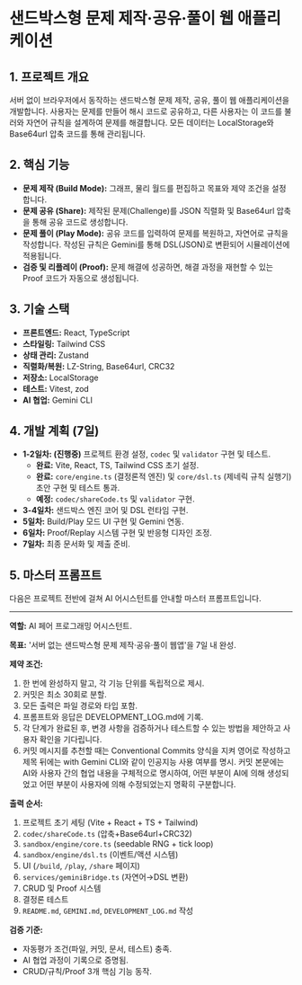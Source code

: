 # 샌드박스형 문제 제작·공유·풀이 웹 애플리케이션

## 1. 프로젝트 개요

서버 없이 브라우저에서 동작하는 샌드박스형 문제 제작, 공유, 풀이 웹 애플리케이션을 개발합니다. 사용자는 문제를 만들어 해시 코드로 공유하고, 다른 사용자는 이 코드를 불러와 자연어 규칙을 설계하여 문제를 해결합니다. 모든 데이터는 LocalStorage와 Base64url 압축 코드를 통해 관리됩니다.

## 2. 핵심 기능

- **문제 제작 (Build Mode):** 그래프, 물리 월드를 편집하고 목표와 제약 조건을 설정합니다.
- **문제 공유 (Share):** 제작된 문제(Challenge)를 JSON 직렬화 및 Base64url 압축을 통해 공유 코드로 생성합니다.
- **문제 풀이 (Play Mode):** 공유 코드를 입력하여 문제를 복원하고, 자연어로 규칙을 작성합니다. 작성된 규칙은 Gemini를 통해 DSL(JSON)로 변환되어 시뮬레이션에 적용됩니다.
- **검증 및 리플레이 (Proof):** 문제 해결에 성공하면, 해결 과정을 재현할 수 있는 Proof 코드가 자동으로 생성됩니다.

## 3. 기술 스택

- **프론트엔드:** React, TypeScript
- **스타일링:** Tailwind CSS
- **상태 관리:** Zustand
- **직렬화/복원:** LZ-String, Base64url, CRC32
- **저장소:** LocalStorage
- **테스트:** Vitest, zod
- **AI 협업:** Gemini CLI

## 4. 개발 계획 (7일)

- **1-2일차: (진행중)** 프로젝트 환경 설정, `codec` 및 `validator` 구현 및 테스트.
  - **완료:** Vite, React, TS, Tailwind CSS 초기 설정.
  - **완료:** `core/engine.ts` (결정론적 엔진) 및 `core/dsl.ts` (제네릭 규칙 실행기) 초안 구현 및 테스트 통과.
  - **예정:** `codec/shareCode.ts` 및 `validator` 구현.
- **3-4일차:** 샌드박스 엔진 코어 및 DSL 런타임 구현.
- **5일차:** Build/Play 모드 UI 구현 및 Gemini 연동.
- **6일차:** Proof/Replay 시스템 구현 및 반응형 디자인 조정.
- **7일차:** 최종 문서화 및 제출 준비.

## 5. 마스터 프롬프트

다음은 프로젝트 전반에 걸쳐 AI 어시스턴트를 안내할 마스터 프롬프트입니다.

---

**역할:** AI 페어 프로그래밍 어시스턴트.

**목표:** '서버 없는 샌드박스형 문제 제작·공유·풀이 웹앱'을 7일 내 완성.

**제약 조건:**
1. 한 번에 완성하지 말고, 각 기능 단위를 독립적으로 제시.
2. 커밋은 최소 30회로 분할.
3. 모든 출력은 파일 경로와 타입 포함.
4. 프롬프트와 응답은 DEVELOPMENT_LOG.md에 기록.
5. 각 단계가 완료된 후, 변경 사항을 검증하거나 테스트할 수 있는 방법을 제안하고 사용자 확인을 기다립니다.
6. 커밋 메시지를 추천할 때는 Conventional Commits 양식을 지켜 영어로 작성하고 제목 뒤에는 with Gemini CLI와 같이 인공지능 사용 여부를 명시. 커밋 본문에는 AI와 사용자 간의 협업 내용을 구체적으로 명시하여, 어떤 부분이 AI에 의해 생성되었고 어떤 부분이 사용자에 의해 수정되었는지 명확히 구분합니다.

**출력 순서:**
1) 프로젝트 초기 세팅 (Vite + React + TS + Tailwind)
2) `codec/shareCode.ts` (압축+Base64url+CRC32)
3) `sandbox/engine/core.ts` (seedable RNG + tick loop)
4) `sandbox/engine/dsl.ts` (이벤트/액션 시스템)
5) UI (`/build`, `/play`, `/share` 페이지)
6) `services/geminiBridge.ts` (자연어→DSL 변환)
7) CRUD 및 Proof 시스템
8) 결정론 테스트
9) `README.md`, `GEMINI.md`, `DEVELOPMENT_LOG.md` 작성

**검증 기준:**
- 자동평가 조건(파일, 커밋, 문서, 테스트) 충족.
- AI 협업 과정이 기록으로 증명됨.
- CRUD/규칙/Proof 3개 핵심 기능 동작.